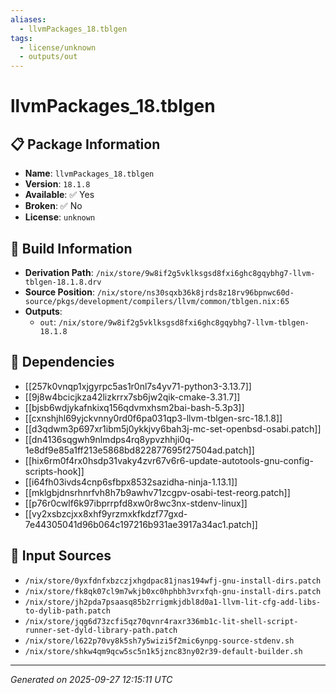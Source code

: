 ```yaml
---
aliases:
  - llvmPackages_18.tblgen
tags:
  - license/unknown
  - outputs/out
---
```


# llvmPackages_18.tblgen

## 📋 Package Information

- **Name**: `llvmPackages_18.tblgen`
- **Version**: `18.1.8`
- **Available**: ✅ Yes
- **Broken**: ✅ No
- **License**: `unknown`

## 🔧 Build Information

- **Derivation Path**: `/nix/store/9w8if2g5vklksgsd8fxi6ghc8gqybhg7-llvm-tblgen-18.1.8.drv`
- **Source Position**: `/nix/store/ns30sqxb36k8jrds8z18rv96bpnwc60d-source/pkgs/development/compilers/llvm/common/tblgen.nix:65`
- **Outputs**:
  - `out`:  `/nix/store/9w8if2g5vklksgsd8fxi6ghc8gqybhg7-llvm-tblgen-18.1.8`

## 🔗 Dependencies

- [[257k0vnqp1xjgyrpc5as1r0nl7s4yv71-python3-3.13.7]]
- [[9j8w4bcicjkza42lizkrrx7sb6jw2qik-cmake-3.31.7]]
- [[bjsb6wdjykafnkixq156qdvmxhsm2bai-bash-5.3p3]]
- [[cxnshjhl69yjckvnny0rd0f6pa031qp3-llvm-tblgen-src-18.1.8]]
- [[d3qdwm3p697xr1ibm5j0ykkjvy6bah3j-mc-set-openbsd-osabi.patch]]
- [[dn4136sqgwh9nlmdps4rq8ypvzhhji0q-1e8df9e85a1ff213e5868bd822877695f27504ad.patch]]
- [[hix6rm0f4rx0hsdp31vaky4zvr67v6r6-update-autotools-gnu-config-scripts-hook]]
- [[i64fh03ivds4cnp6sfbpx8532sazidha-ninja-1.13.1]]
- [[mklgbjdnsrhnrfvh8h7b9awhv71zcgpv-osabi-test-reorg.patch]]
- [[p76r0cwlf6k97ibprrpfd8xw0r8wc3nx-stdenv-linux]]
- [[vy2xsbzcjxx8xhf9yrzmxkfkdzf77gxd-7e44305041d96b064c197216b931ae3917a34ac1.patch]]

## 📁 Input Sources

- `/nix/store/0yxfdnfxbzczjxhgdpac81jnas194wfj-gnu-install-dirs.patch`
- `/nix/store/fk8qk07cl9m7wkjb0xc0hphbh3vrxfqh-gnu-install-dirs.patch`
- `/nix/store/jh2pda7psaasq85b2rrigmkjdbl8d0a1-llvm-lit-cfg-add-libs-to-dylib-path.patch`
- `/nix/store/jqg6d73zcfi5qz70qvnr4raxr336mb1c-lit-shell-script-runner-set-dyld-library-path.patch`
- `/nix/store/l622p70vy8k5sh7y5wizi5f2mic6ynpg-source-stdenv.sh`
- `/nix/store/shkw4qm9qcw5sc5n1k5jznc83ny02r39-default-builder.sh`

---
*Generated on 2025-09-27 12:15:11 UTC*
